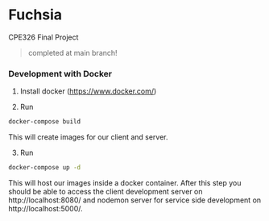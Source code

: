 # Fuchsia

CPE326 Final Project
> completed at main branch!

### Development with Docker

1. Install docker (https://www.docker.com/)

2. Run

```bash
docker-compose build
```

This will create images for our client and server.

3. Run

```bash
docker-compose up -d
```

This will host our images inside a docker container. After this step you should be able to access the client development server on http://localhost:8080/ and nodemon server for service side development on http://localhost:5000/.
